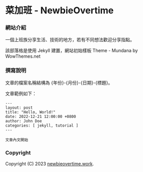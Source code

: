 # 菜加班 - NewbieOvertime

### 網站介紹

一個上班族分享生活、技術的地方，若有不同想法歡迎分享指點。

該部落格是使用 Jekyll 建置，網站初始樣板 Theme - Mundana by WowThemes.net

### 撰寫說明

文章的檔案名稱結構為 {年份}-{月份}-{日期}-{標題}。

文章範例如下：

```
---
layout: post
title: "Hello, World!"
date: 2022-12-21 12:00:00 +0800
author: John Doe
categories: [ jekyll, tutorial ]
---

文章內文開始

```

### Copyright

Copyright (C) 2023 [newbieovertime.work](newbieovertime.work).